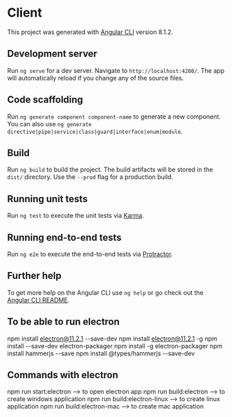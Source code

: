 # Client

This project was generated with [Angular CLI](https://github.com/angular/angular-cli) version 8.1.2.

## Development server

Run `ng serve` for a dev server. Navigate to `http://localhost:4200/`. The app will automatically reload if you change any of the source files.

## Code scaffolding

Run `ng generate component component-name` to generate a new component. You can also use `ng generate directive|pipe|service|class|guard|interface|enum|module`.

## Build

Run `ng build` to build the project. The build artifacts will be stored in the `dist/` directory. Use the `--prod` flag for a production build.

## Running unit tests

Run `ng test` to execute the unit tests via [Karma](https://karma-runner.github.io).

## Running end-to-end tests

Run `ng e2e` to execute the end-to-end tests via [Protractor](http://www.protractortest.org/).

## Further help

To get more help on the Angular CLI use `ng help` or go check out the [Angular CLI README](https://github.com/angular/angular-cli/blob/master/README.md).

## To be able to run electron
npm install electron@11.2.1 --save-dev
npm install electron@11.2.1 -g
npm install --save-dev electron-packager
npm install -g electron-packager
npm install hammerjs --save
npm install @types/hammerjs --save-dev

## Commands with electron

npm run start:electron --> to open electron app
npm run build:electron --> to create windows application
npm run build:electron-linux --> to create linux application
npm run build:electron-mac --> to create mac application